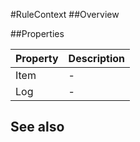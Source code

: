 #RuleContext
##Overview



##Properties
<table class="table table-condensed table-bordered">
    <thead>
<tr>
<th>Property</th>
<th>Description</th>
</tr>
</thead>
<tbody>
<tr><td>Item</td><td> - </td></tr>
<tr><td>Log</td><td> - </td></tr>
</tbody></table>



## See also

